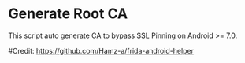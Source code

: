 # Generate Root CA

This script auto generate CA to bypass SSL Pinning on Android >= 7.0.

#Credit: https://github.com/Hamz-a/frida-android-helper
